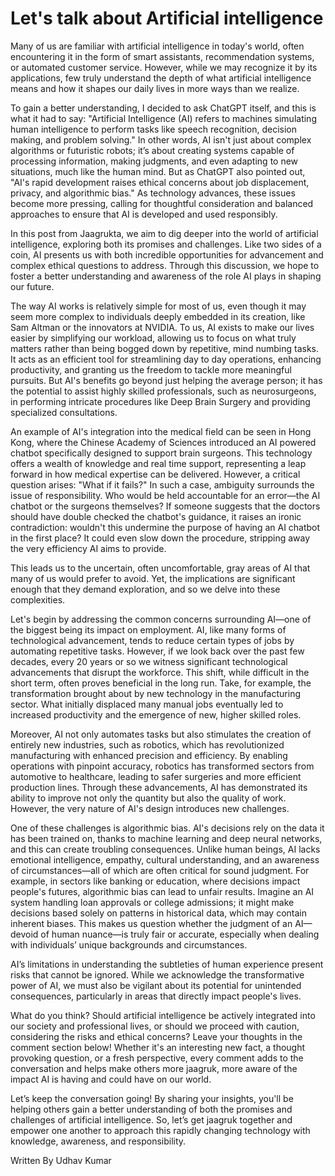 # Let's talk about Artificial intelligence

Many of us are familiar with artificial intelligence in today's world, often encountering it in the form of smart assistants, recommendation systems, or automated customer service. However, while we may recognize it by its applications, few truly understand the depth of what artificial intelligence means and how it shapes our daily lives in more ways than we realize.

To gain a better understanding, I decided to ask ChatGPT itself, and this is what it had to say: "Artificial Intelligence (AI) refers to machines simulating human intelligence to perform tasks like speech recognition, decision making, and problem solving." In other words, AI isn't just about complex algorithms or futuristic robots; it’s about creating systems capable of processing information, making judgments, and even adapting to new situations, much like the human mind. But as ChatGPT also pointed out, "AI's rapid development raises ethical concerns about job displacement, privacy, and algorithmic bias." As technology advances, these issues become more pressing, calling for thoughtful consideration and balanced approaches to ensure that AI is developed and used responsibly.

In this post from Jaagrukta, we aim to dig deeper into the world of artificial intelligence, exploring both its promises and challenges. Like two sides of a coin, AI presents us with both incredible opportunities for advancement and complex ethical questions to address. Through this discussion, we hope to foster a better understanding and awareness of the role AI plays in shaping our future.

The way AI works is relatively simple for most of us, even though it may seem more complex to individuals deeply embedded in its creation, like Sam Altman or the innovators at NVIDIA. To us, AI exists to make our lives easier by simplifying our workload, allowing us to focus on what truly matters rather than being bogged down by repetitive, mind numbing tasks. It acts as an efficient tool for streamlining day to day operations, enhancing productivity, and granting us the freedom to tackle more meaningful pursuits. But AI's benefits go beyond just helping the average person; it has the potential to assist highly skilled professionals, such as neurosurgeons, in performing intricate procedures like Deep Brain Surgery and providing specialized consultations.

An example of AI's integration into the medical field can be seen in Hong Kong, where the Chinese Academy of Sciences introduced an AI powered chatbot specifically designed to support brain surgeons. This technology offers a wealth of knowledge and real time support, representing a leap forward in how medical expertise can be delivered. However, a critical question arises: "What if it fails?" In such a case, ambiguity surrounds the issue of responsibility. Who would be held accountable for an error—the AI chatbot or the surgeons themselves? If someone suggests that the doctors should have double checked the chatbot's guidance, it raises an ironic contradiction: wouldn't this undermine the purpose of having an AI chatbot in the first place? It could even slow down the procedure, stripping away the very efficiency AI aims to provide.

This leads us to the uncertain, often uncomfortable, gray areas of AI that many of us would prefer to avoid. Yet, the implications are significant enough that they demand exploration, and so we delve into these complexities.

Let's begin by addressing the common concerns surrounding AI—one of the biggest being its impact on employment. AI, like many forms of technological advancement, tends to reduce certain types of jobs by automating repetitive tasks. However, if we look back over the past few decades, every 20 years or so we witness significant technological advancements that disrupt the workforce. This shift, while difficult in the short term, often proves beneficial in the long run. Take, for example, the transformation brought about by new technology in the manufacturing sector. What initially displaced many manual jobs eventually led to increased productivity and the emergence of new, higher skilled roles.

Moreover, AI not only automates tasks but also stimulates the creation of entirely new industries, such as robotics, which has revolutionized manufacturing with enhanced precision and efficiency. By enabling operations with pinpoint accuracy, robotics has transformed sectors from automotive to healthcare, leading to safer surgeries and more efficient production lines. Through these advancements, AI has demonstrated its ability to improve not only the quantity but also the quality of work. However, the very nature of AI's design introduces new challenges.

One of these challenges is algorithmic bias. AI's decisions rely on the data it has been trained on, thanks to machine learning and deep neural networks, and this can create troubling consequences. Unlike human beings, AI lacks emotional intelligence, empathy, cultural understanding, and an awareness of circumstances—all of which are often critical for sound judgment. For example, in sectors like banking or education, where decisions impact people's futures, algorithmic bias can lead to unfair results. Imagine an AI system handling loan approvals or college admissions; it might make decisions based solely on patterns in historical data, which may contain inherent biases. This makes us question whether the judgment of an AI—devoid of human nuance—is truly fair or accurate, especially when dealing with individuals’ unique backgrounds and circumstances.

AI’s limitations in understanding the subtleties of human experience present risks that cannot be ignored. While we acknowledge the transformative power of AI, we must also be vigilant about its potential for unintended consequences, particularly in areas that directly impact people's lives.

What do you think? Should artificial intelligence be actively integrated into our society and professional lives, or should we proceed with caution, considering the risks and ethical concerns? Leave your thoughts in the comment section below! Whether it's an interesting new fact, a thought provoking question, or a fresh perspective, every comment adds to the conversation and helps make others more jaagruk, more aware of the impact AI is having and could have on our world.

Let’s keep the conversation going! By sharing your insights, you'll be helping others gain a better understanding of both the promises and challenges of artificial intelligence. So, let’s get jaagruk together and empower one another to approach this rapidly changing technology with knowledge, awareness, and responsibility.

Written By Udhav Kumar
